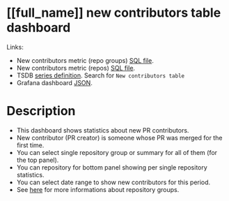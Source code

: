 <h1 id="dashboard-header">[[full_name]] new contributors table dashboard</h1>
<p>Links:</p>
<ul>
<li>New contributors metric (repo groups) <a href="https://github.com/cncf/devstats/blob/master/metrics/shared/new_contributors_data.sql" target="_blank">SQL file</a>.</li>
<li>New contributors metric (repos) <a href="https://github.com/cncf/devstats/blob/master/metrics/kubernetes/new_contributors_data_repos.sql" target="_blank">SQL file</a>.</li>
<li>TSDB <a href="https://github.com/cncf/devstats/blob/master/metrics/shared/metrics.yaml" target="_blank">series definition</a>. Search for <code>New contributors table</code></li>
<li>Grafana dashboard <a href="https://github.com/cncf/devstats/blob/master/grafana/dashboards/[[lower_name]]/new-contributors-table.json" target="_blank">JSON</a>.</li>
</ul>
<h1 id="description">Description</h1>
<ul>
<li>This dashboard shows statistics about new PR contributors.</li>
<li>New contributor (PR creator) is someone whose PR was merged for the first time.</li>
<li>You can select single repository group or summary for all of them (for the top panel).</li>
<li>You can repository for bottom panel showing per single repository statistics.</li>
<li>You can select date range to show new contributors for this period.</li>
<li>See <a href="https://github.com/cncf/devstats/blob/master/docs/repository_groups.md" target="_blank">here</a> for more informations about repository groups.</li>
</ul>
